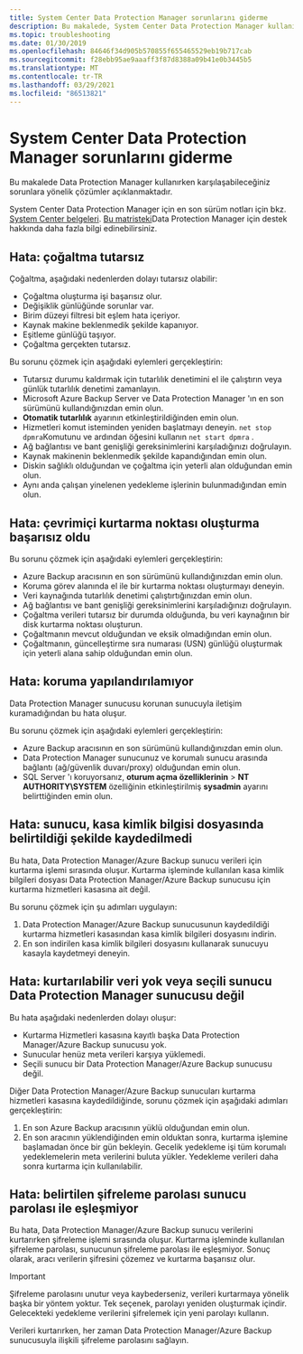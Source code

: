 ```yaml
---
title: System Center Data Protection Manager sorunlarını giderme
description: Bu makalede, System Center Data Protection Manager kullanırken karşılaşabileceğiniz sorunlara yönelik çözümler bulun.
ms.topic: troubleshooting
ms.date: 01/30/2019
ms.openlocfilehash: 84646f34d905b570855f655465529eb19b717cab
ms.sourcegitcommit: f28ebb95ae9aaaff3f87d8388a09b41e0b3445b5
ms.translationtype: MT
ms.contentlocale: tr-TR
ms.lasthandoff: 03/29/2021
ms.locfileid: "86513821"
---
```

# <a name="troubleshoot-system-center-data-protection-manager"></a>System Center Data Protection Manager sorunlarını giderme

Bu makalede Data Protection Manager kullanırken karşılaşabileceğiniz sorunlara yönelik çözümler açıklanmaktadır.

System Center Data Protection Manager için en son sürüm notları için bkz. [System Center belgeleri](/system-center/dpm/dpm-release-notes). [Bu matristeki](/system-center/dpm/dpm-protection-matrix)Data Protection Manager için destek hakkında daha fazla bilgi edinebilirsiniz.

## <a name="error-replica-is-inconsistent"></a>Hata: çoğaltma tutarsız

Çoğaltma, aşağıdaki nedenlerden dolayı tutarsız olabilir:

- Çoğaltma oluşturma işi başarısız olur.
- Değişiklik günlüğünde sorunlar var.
- Birim düzeyi filtresi bit eşlem hata içeriyor.
- Kaynak makine beklenmedik şekilde kapanıyor.
- Eşitleme günlüğü taşıyor.
- Çoğaltma gerçekten tutarsız.

Bu sorunu çözmek için aşağıdaki eylemleri gerçekleştirin:

- Tutarsız durumu kaldırmak için tutarlılık denetimini el ile çalıştırın veya günlük tutarlılık denetimi zamanlayın.
- Microsoft Azure Backup Server ve Data Protection Manager 'ın en son sürümünü kullandığınızdan emin olun.
- **Otomatik tutarlılık** ayarının etkinleştirildiğinden emin olun.
- Hizmetleri komut isteminden yeniden başlatmayı deneyin. `net stop dpmra`Komutunu ve ardından öğesini kullanın `net start dpmra` .
- Ağ bağlantısı ve bant genişliği gereksinimlerini karşıladığınızı doğrulayın.
- Kaynak makinenin beklenmedik şekilde kapandığından emin olun.
- Diskin sağlıklı olduğundan ve çoğaltma için yeterli alan olduğundan emin olun.
- Aynı anda çalışan yinelenen yedekleme işlerinin bulunmadığından emin olun.

## <a name="error-online-recovery-point-creation-failed"></a>Hata: çevrimiçi kurtarma noktası oluşturma başarısız oldu

Bu sorunu çözmek için aşağıdaki eylemleri gerçekleştirin:

- Azure Backup aracısının en son sürümünü kullandığınızdan emin olun.
- Koruma görev alanında el ile bir kurtarma noktası oluşturmayı deneyin.
- Veri kaynağında tutarlılık denetimi çalıştırtığınızdan emin olun.
- Ağ bağlantısı ve bant genişliği gereksinimlerini karşıladığınızı doğrulayın.
- Çoğaltma verileri tutarsız bir durumda olduğunda, bu veri kaynağının bir disk kurtarma noktası oluşturun.
- Çoğaltmanın mevcut olduğundan ve eksik olmadığından emin olun.
- Çoğaltmanın, güncelleştirme sıra numarası (USN) günlüğü oluşturmak için yeterli alana sahip olduğundan emin olun.

## <a name="error-unable-to-configure-protection"></a>Hata: koruma yapılandırılamıyor

Data Protection Manager sunucusu korunan sunucuyla iletişim kuramadığından bu hata oluşur.

Bu sorunu çözmek için aşağıdaki eylemleri gerçekleştirin:

- Azure Backup aracısının en son sürümünü kullandığınızdan emin olun.
- Data Protection Manager sunucunuz ve korumalı sunucu arasında bağlantı (ağ/güvenlik duvarı/proxy) olduğundan emin olun.
- SQL Server 'ı koruyorsanız, **oturum açma özelliklerinin**  >  **NT AUTHORITY\SYSTEM** özelliğinin etkinleştirilmiş **sysadmin** ayarını belirttiğinden emin olun.

## <a name="error-server-not-registered-as-specified-in-vault-credential-file"></a>Hata: sunucu, kasa kimlik bilgisi dosyasında belirtildiği şekilde kaydedilmedi

Bu hata, Data Protection Manager/Azure Backup sunucu verileri için kurtarma işlemi sırasında oluşur. Kurtarma işleminde kullanılan kasa kimlik bilgileri dosyası Data Protection Manager/Azure Backup sunucusu için kurtarma hizmetleri kasasına ait değil.

Bu sorunu çözmek için şu adımları uygulayın:

1. Data Protection Manager/Azure Backup sunucusunun kaydedildiği kurtarma hizmetleri kasasından kasa kimlik bilgileri dosyasını indirin.
2. En son indirilen kasa kimlik bilgileri dosyasını kullanarak sunucuyu kasayla kaydetmeyi deneyin.

## <a name="error-no-recoverable-data-or-selected-server-not-a-data-protection-manager-server"></a>Hata: kurtarılabilir veri yok veya seçili sunucu Data Protection Manager sunucusu değil

Bu hata aşağıdaki nedenlerden dolayı oluşur:

- Kurtarma Hizmetleri kasasına kayıtlı başka Data Protection Manager/Azure Backup sunucusu yok.
- Sunucular henüz meta verileri karşıya yüklemedi.
- Seçili sunucu bir Data Protection Manager/Azure Backup sunucusu değil.

Diğer Data Protection Manager/Azure Backup sunucuları kurtarma hizmetleri kasasına kaydedildiğinde, sorunu çözmek için aşağıdaki adımları gerçekleştirin:

1. En son Azure Backup aracısının yüklü olduğundan emin olun.
2. En son aracının yüklendiğinden emin olduktan sonra, kurtarma işlemine başlamadan önce bir gün bekleyin. Gecelik yedekleme işi tüm korumalı yedeklemelerin meta verilerini buluta yükler. Yedekleme verileri daha sonra kurtarma için kullanılabilir.

## <a name="error-provided-encryption-passphrase-doesnt-match-passphrase-for-server"></a>Hata: belirtilen şifreleme parolası sunucu parolası ile eşleşmiyor

Bu hata, Data Protection Manager/Azure Backup sunucu verilerini kurtarırken şifreleme işlemi sırasında oluşur. Kurtarma işleminde kullanılan şifreleme parolası, sunucunun şifreleme parolası ile eşleşmiyor. Sonuç olarak, aracı verilerin şifresini çözemez ve kurtarma başarısız olur.

> [!IMPORTANT]
> Şifreleme parolasını unutur veya kaybederseniz, verileri kurtarmaya yönelik başka bir yöntem yoktur. Tek seçenek, parolayı yeniden oluşturmak içindir. Gelecekteki yedekleme verilerini şifrelemek için yeni parolayı kullanın.
>
> Verileri kurtarırken, her zaman Data Protection Manager/Azure Backup sunucusuyla ilişkili şifreleme parolasını sağlayın.
>
